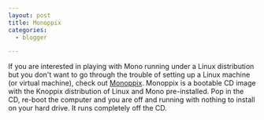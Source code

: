 ```yaml
---
layout: post
title: Monoppix
categories:
  - blogger

---
```


If you are interested in playing with Mono running under a Linux distribution but you don't want to go through the trouble of setting up a Linux machine (or virtual machine), check out <a href="http://www.monoppix.com/">Monoppix</a>.  Monoppix is a bootable CD image with the Knoppix distribution of Linux and Mono pre-installed.  Pop in the CD, re-boot the computer and you are off and running with nothing to install on your hard drive.  It runs completely off the CD.
